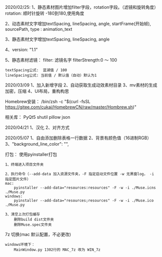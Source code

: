 2020/02/25:
1、静态素材图片增加filter字段，rotation字段。（滤镜和旋转角度）
	rotation: 顺时针旋转 -180到180,使用角度

2、动态素材文字增加textSpacing, lineSpacing, angle, startFrame(开始帧), sourcePath, type : animation_text

3、静态素材文字增加textSpacing, lineSpacing, angle

4、version: "1.1"

5、静态素材滤镜：
	filter: 滤镜名字
	filterStrength:0 ～ 100

	textSpacing公式:	蓝湖值 / 100
	lineSpacing公式: 当前值 / 默认值（自动）默认为1

2020/03/09
1、加入新增字段
2、自动获取生成动效素材目录
3、mv素材的生成加密，压缩
4、UI布局，重构构思

Homebrew安装：
/bin/zsh -c "$(curl -fsSL https://gitee.com/cukai/HomebrewCN/raw/master/Hombrew.sh)"

相关库：
PyQt5 shutil pillow json 

2020/04/21
1、汉化
2、对齐方式

2020/05/07
1、自由添加删除表格一行数据
2、背景有颜色值（16进制RGB）
3、"background_line_color": "",


打包：
使用pyinstaller打包

	1、终端进入项目文件夹

	2、执行命令（--add-data 加入资源文件夹，-F 指定启动文件位置 -w 无黑窗log， -i 指定图片文件）
	mac:
		pyinstaller --add-data="resources:resources" -F -w -i ./Muse.icns ./Muse.py
	windows:
		pyinstaller --add-data="resources;resources" -F -w -i ./Muse.ico ./Muse.py
		
	3、清空上次打包缓存
		删除build dist文件夹
		删除Muse.spec文件夹

7z 切换(mac 默认配置，不必更改)

	windows环境下：
		MainWindow.py 1302行的 MAC_7z 改为 WIN_7z
